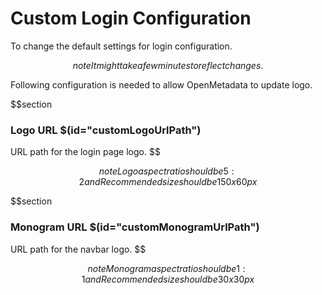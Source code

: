 # Custom Login Configuration

To change the default settings for login configuration.

$$note
It might take a few minutes to reflect changes.
$$

Following configuration is needed to allow OpenMetadata to update logo.

$$section

### Logo URL $(id="customLogoUrlPath")

URL path for the login page logo.
$$

$$note
Logo aspect ratio should be 5:2 and Recommended size should be 150 x 60 px
$$

$$section

### Monogram URL $(id="customMonogramUrlPath")

URL path for the navbar logo.
$$

$$note
Monogram aspect ratio should be 1:1 and Recommended size should be 30 x 30 px
$$
